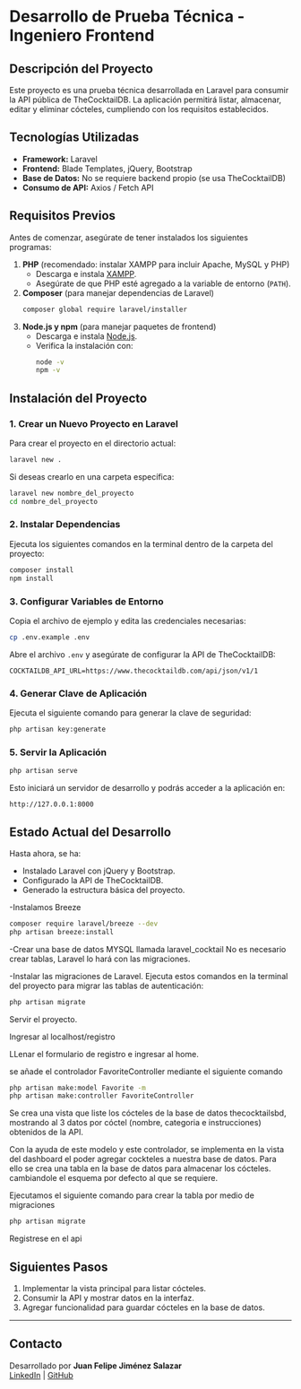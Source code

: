 # Desarrollo de Prueba Técnica - Ingeniero Frontend

## Descripción del Proyecto
Este proyecto es una prueba técnica desarrollada en Laravel para consumir la API pública de TheCocktailDB. La aplicación permitirá listar, almacenar, editar y eliminar cócteles, cumpliendo con los requisitos establecidos.

## Tecnologías Utilizadas
- **Framework:** Laravel
- **Frontend:** Blade Templates, jQuery, Bootstrap
- **Base de Datos:** No se requiere backend propio (se usa TheCocktailDB)
- **Consumo de API:** Axios / Fetch API

## Requisitos Previos
Antes de comenzar, asegúrate de tener instalados los siguientes programas:

1. **PHP** (recomendado: instalar XAMPP para incluir Apache, MySQL y PHP)
   - Descarga e instala [XAMPP](https://www.apachefriends.org/es/index.html).
   - Asegúrate de que PHP esté agregado a la variable de entorno (`PATH`).
2. **Composer** (para manejar dependencias de Laravel)
   ```bash
   composer global require laravel/installer
   ```
3. **Node.js y npm** (para manejar paquetes de frontend)
   - Descarga e instala [Node.js](https://nodejs.org/).
   - Verifica la instalación con:
     ```bash
     node -v
     npm -v
     ```

## Instalación del Proyecto
### 1. Crear un Nuevo Proyecto en Laravel
Para crear el proyecto en el directorio actual:
```bash
laravel new .
```
Si deseas crearlo en una carpeta específica:
```bash
laravel new nombre_del_proyecto
cd nombre_del_proyecto
```

### 2. Instalar Dependencias
Ejecuta los siguientes comandos en la terminal dentro de la carpeta del proyecto:
```bash
composer install
npm install
```

### 3. Configurar Variables de Entorno
Copia el archivo de ejemplo y edita las credenciales necesarias:
```bash
cp .env.example .env
```
Abre el archivo `.env` y asegúrate de configurar la API de TheCocktailDB:
```env
COCKTAILDB_API_URL=https://www.thecocktaildb.com/api/json/v1/1
```

### 4. Generar Clave de Aplicación
Ejecuta el siguiente comando para generar la clave de seguridad:
```bash
php artisan key:generate
```

### 5. Servir la Aplicación
```bash
php artisan serve
```
Esto iniciará un servidor de desarrollo y podrás acceder a la aplicación en:
```
http://127.0.0.1:8000
```

## Estado Actual del Desarrollo
Hasta ahora, se ha:
- Instalado Laravel con jQuery y Bootstrap.
- Configurado la API de TheCocktailDB.
- Generado la estructura básica del proyecto.

-Instalamos Breeze
```bash
composer require laravel/breeze --dev
php artisan breeze:install
```

-Crear una base de datos MYSQL llamada laravel_cocktail 
No es necesario crear tablas, Laravel lo hará con las migraciones.

-Instalar las migraciones de Laravel.
Ejecuta estos comandos en la terminal del proyecto para migrar las tablas de autenticación:
```bash
php artisan migrate
```

Servir el proyecto.

Ingresar al localhost/registro

LLenar el formulario de registro e ingresar al home. 

se añade el controlador FavoriteController mediante el siguiente comando
```bash
php artisan make:model Favorite -m 
php artisan make:controller FavoriteController
```

Se crea una vista que liste los cócteles de la base de datos thecocktailsbd, mostrando al 3 datos por cóctel (nombre, categoria e instrucciones) obtenidos de la API.

Con la ayuda de este modelo y este controlador, se implementa en la vista del dashboard el poder agregar cockteles a nuestra base de datos. Para ello se crea una tabla en la base de datos para almacenar los cócteles. cambiandole el esquema por defecto al que se requiere.

Ejecutamos el siguiente comando para crear la tabla por medio de migraciones
```bash
php artisan migrate
``` 






Registrese en el api

## Siguientes Pasos
1. Implementar la vista principal para listar cócteles.
2. Consumir la API y mostrar datos en la interfaz.
3. Agregar funcionalidad para guardar cócteles en la base de datos.

---



## Contacto
Desarrollado por **Juan Felipe Jiménez Salazar**  
[LinkedIn](https://www.linkedin.com/in/juan-felipe-jimenez-salazar-433638277/) | [GitHub](https://github.com/pipefake)

